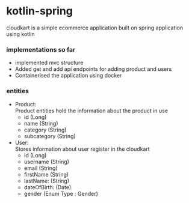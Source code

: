 # kotlin-spring
cloudkart is a simple ecommerce application built on spring application using kotlin

### implementations so far
 - implemented mvc structure
 - Added get and add api endpoints for adding product and users
 - Containerised the application using docker


### entities
 - Product:\
   Product entities hold the information about the product in use
    - id (Long)
    - name (String)
    - category (String)
    - subcategory (String)
 - User:\
   Stores information about user register in the cloudkart
   -  id (Long)
   -  username (String)
   -  email (String)
   -  firstName (String)
   -  lastName: (String)
   -  dateOfBirth: (Date)
   -  gender (Enum Type : Gender)
